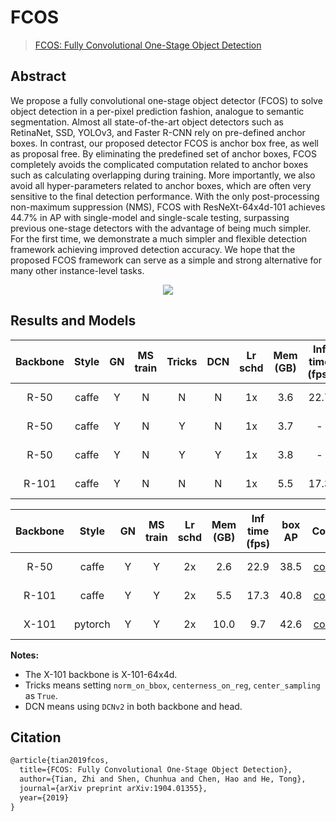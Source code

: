 # FCOS

> [FCOS: Fully Convolutional One-Stage Object Detection](https://arxiv.org/abs/1904.01355)

<!-- [ALGORITHM] -->

## Abstract

We propose a fully convolutional one-stage object detector (FCOS) to solve object detection in a per-pixel prediction
fashion, analogue to semantic segmentation. Almost all state-of-the-art object detectors such as RetinaNet, SSD, YOLOv3,
and Faster R-CNN rely on pre-defined anchor boxes. In contrast, our proposed detector FCOS is anchor box free, as well
as proposal free. By eliminating the predefined set of anchor boxes, FCOS completely avoids the complicated computation
related to anchor boxes such as calculating overlapping during training. More importantly, we also avoid all
hyper-parameters related to anchor boxes, which are often very sensitive to the final detection performance. With the
only post-processing non-maximum suppression (NMS), FCOS with ResNeXt-64x4d-101 achieves 44.7% in AP with single-model
and single-scale testing, surpassing previous one-stage detectors with the advantage of being much simpler. For the
first time, we demonstrate a much simpler and flexible detection framework achieving improved detection accuracy. We
hope that the proposed FCOS framework can serve as a simple and strong alternative for many other instance-level tasks.

<div align=center>
<img src="https://user-images.githubusercontent.com/40661020/143882011-45b234bc-d04b-4bbe-a822-94bec057ac86.png"/>
</div>

## Results and Models

| Backbone | Style | GN | MS train | Tricks | DCN | Lr schd | Mem (GB) | Inf time (fps) | box AP |                                         Config                                         |                                                                                                                                                                                          Download                                                                                                                                                                                          |
|:--------:|:-----:|:--:|:--------:|:------:|:---:|:-------:|:--------:|:--------------:|:------:|:--------------------------------------------------------------------------------------:|:------------------------------------------------------------------------------------------------------------------------------------------------------------------------------------------------------------------------------------------------------------------------------------------------------------------------------------------------------------------------------------------:|
|   R-50   | caffe | Y  |    N     |   N    |  N  |   1x    |   3.6    |      22.7      |  36.6  |                   [config](./fcos_r50-caffe_fpn_gn-head_1x_coco.py)                    |                                                        [model](https://download.openmmlab.com/mmdetection/v2.0/fcos/fcos_r50_caffe_fpn_gn-head_1x_coco/fcos_r50_caffe_fpn_gn-head_1x_coco-821213aa.pth) \| [log](https://download.openmmlab.com/mmdetection/v2.0/fcos/fcos_r50_caffe_fpn_gn-head_1x_coco/20201227_180009.log.json)                                                         |
|   R-50   | caffe | Y  |    N     |   Y    |  N  |   1x    |   3.7    |       -        |  38.7  |   [config](./fcos_r50-caffe_fpn_gn-head-center-normbbox-centeronreg-giou_1x_coco.py)   |       [model](https://download.openmmlab.com/mmdetection/v2.0/fcos/fcos_center-normbbox-centeronreg-giou_r50_caffe_fpn_gn-head_1x_coco/fcos_center-normbbox-centeronreg-giou_r50_caffe_fpn_gn-head_1x_coco-0a0d75a8.pth) \| [log](https://download.openmmlab.com/mmdetection/v2.0/fcos/fcos_center-normbbox-centeronreg-giou_r50_caffe_fpn_gn-head_1x_coco/20210105_135818.log.json)       |
|   R-50   | caffe | Y  |    N     |   Y    |  Y  |   1x    |   3.8    |       -        |  42.3  | [config](./fcos_r50-dcn-caffe_fpn_gn-head-center-normbbox-centeronreg-giou_1x_coco.py) | [model](https://download.openmmlab.com/mmdetection/v2.0/fcos/fcos_center-normbbox-centeronreg-giou_r50_caffe_fpn_gn-head_dcn_1x_coco/fcos_center-normbbox-centeronreg-giou_r50_caffe_fpn_gn-head_dcn_1x_coco-ae4d8b3d.pth) \| [log](https://download.openmmlab.com/mmdetection/v2.0/fcos/fcos_center-normbbox-centeronreg-giou_r50_caffe_fpn_gn-head_dcn_1x_coco/20210105_224556.log.json) |
|  R-101   | caffe | Y  |    N     |   N    |  N  |   1x    |   5.5    |      17.3      |  39.1  |                   [config](./fcos_r101-caffe_fpn_gn-head-1x_coco.py)                   |                                                       [model](https://download.openmmlab.com/mmdetection/v2.0/fcos/fcos_r101_caffe_fpn_gn-head_1x_coco/fcos_r101_caffe_fpn_gn-head_1x_coco-0e37b982.pth) \| [log](https://download.openmmlab.com/mmdetection/v2.0/fcos/fcos_r101_caffe_fpn_gn-head_1x_coco/20210103_155046.log.json)                                                       |

| Backbone |  Style  | GN | MS train | Lr schd | Mem (GB) | Inf time (fps) | box AP |                            Config                             |                                                                                                                                                            Download                                                                                                                                                            |
|:--------:|:-------:|:--:|:--------:|:-------:|:--------:|:--------------:|:------:|:-------------------------------------------------------------:|:------------------------------------------------------------------------------------------------------------------------------------------------------------------------------------------------------------------------------------------------------------------------------------------------------------------------------:|
|   R-50   |  caffe  | Y  |    Y     |   2x    |   2.6    |      22.9      |  38.5  | [config](./fcos_r50-caffe_fpn_gn-head_ms-640-800-2x_coco.py)  |  [model](https://download.openmmlab.com/mmdetection/v2.0/fcos/fcos_r50_caffe_fpn_gn-head_mstrain_640-800_2x_coco/fcos_r50_caffe_fpn_gn-head_mstrain_640-800_2x_coco-d92ceeea.pth) \| [log](https://download.openmmlab.com/mmdetection/v2.0/fcos/fcos_r50_caffe_fpn_gn-head_mstrain_640-800_2x_coco/20201227_161900.log.json)   |
|  R-101   |  caffe  | Y  |    Y     |   2x    |   5.5    |      17.3      |  40.8  | [config](./fcos_r101-caffe_fpn_gn-head_ms-640-800-2x_coco.py) | [model](https://download.openmmlab.com/mmdetection/v2.0/fcos/fcos_r101_caffe_fpn_gn-head_mstrain_640-800_2x_coco/fcos_r101_caffe_fpn_gn-head_mstrain_640-800_2x_coco-511424d6.pth) \| [log](https://download.openmmlab.com/mmdetection/v2.0/fcos/fcos_r101_caffe_fpn_gn-head_mstrain_640-800_2x_coco/20210103_155046.log.json) |
|  X-101   | pytorch | Y  |    Y     |   2x    |   10.0   |      9.7       |  42.6  | [config](./fcos_x101-64x4d_fpn_gn-head_ms-640-800-2x_coco.py) | [model](https://download.openmmlab.com/mmdetection/v2.0/fcos/fcos_x101_64x4d_fpn_gn-head_mstrain_640-800_2x_coco/fcos_x101_64x4d_fpn_gn-head_mstrain_640-800_2x_coco-ede514a8.pth) \| [log](https://download.openmmlab.com/mmdetection/v2.0/fcos/fcos_x101_64x4d_fpn_gn-head_mstrain_640-800_2x_coco/20210114_133041.log.json) |

**Notes:**

- The X-101 backbone is X-101-64x4d.
- Tricks means setting `norm_on_bbox`, `centerness_on_reg`, `center_sampling` as `True`.
- DCN means using `DCNv2` in both backbone and head.

## Citation

```latex
@article{tian2019fcos,
  title={FCOS: Fully Convolutional One-Stage Object Detection},
  author={Tian, Zhi and Shen, Chunhua and Chen, Hao and He, Tong},
  journal={arXiv preprint arXiv:1904.01355},
  year={2019}
}
```
